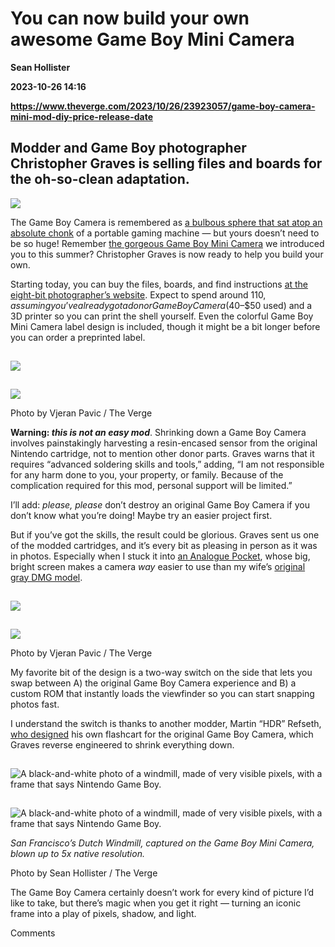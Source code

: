 # You can now build your own awesome Game Boy Mini Camera
**Sean Hollister**

**2023-10-26 14:16**

**https://www.theverge.com/2023/10/26/23923057/game-boy-camera-mini-mod-diy-price-release-date**

Modder and Game Boy photographer Christopher Graves is selling files and boards for the oh-so-clean adaptation.
---------------------------------------------------------------------------------------------------------------

![](https://cdn.vox-cdn.com/thumbor/ZM0v2jtRPfs9iRcn7Fg67K7VR-Q=/0x0:2040x1360/1200x628/filters:focal(713x503:714x504)/cdn.vox-cdn.com/uploads/chorus_asset/file/25033224/game_boy_camera_mini_vjeran_pavic_verge_2.jpg)

The Game Boy Camera is remembered as [a bulbous sphere that sat atop an absolute chonk](https://www.theverge.com/circuitbreaker/2019/4/16/18312769/game-boy-nintendo-accessories-30th-anniversary-printer-camera-ereader-retrospective) of a portable gaming machine — but yours doesn’t need to be so huge! Remember [the gorgeous Game Boy Mini Camera](https://www.theverge.com/23780036/game-boy-camera-mini-mod-christopher-graves) we introduced you to this summer? Christopher Graves is now ready to help you build your own.

Starting today, you can buy the files, boards, and find instructions [at the eight-bit photographer’s website](https://gameboycamera.super.site/projects/game-boy-mini-camera). Expect to spend around $110, assuming you’ve already got a donor Game Boy Camera ($40–$50 used) and a 3D printer so you can print the shell yourself. Even the colorful Game Boy Mini Camera label design is included, though it might be a bit longer before you can order a preprinted label.

![](data:image/gif;base64,R0lGODlhAQABAIAAAAAAAP///yH5BAEAAAAALAAAAAABAAEAAAIBRAA7)

![](https://duet-cdn.vox-cdn.com/thumbor/0x0:1949x2200/2400x2709/filters:focal(975x1100:976x1101):format(webp)/cdn.vox-cdn.com/uploads/chorus_asset/file/25033223/game_boy_camera_mini_vjeran_pavic_verge_3.jpg)

![](data:image/gif;base64,R0lGODlhAQABAIAAAAAAAP///yH5BAEAAAAALAAAAAABAAEAAAIBRAA7)

![](https://duet-cdn.vox-cdn.com/thumbor/0x0:1949x2200/2400x2709/filters:focal(975x1100:976x1101):format(webp)/cdn.vox-cdn.com/uploads/chorus_asset/file/25033223/game_boy_camera_mini_vjeran_pavic_verge_3.jpg)

Photo by Vjeran Pavic / The Verge

**Warning: _this is not an easy mod_**. Shrinking down a Game Boy Camera involves painstakingly harvesting a resin-encased sensor from the original Nintendo cartridge, not to mention other donor parts. Graves warns that it requires “advanced soldering skills and tools,” adding, “I am not responsible for any harm done to you, your property, or family. Because of the complication required for this mod, personal support will be limited.”

I’ll add: _please, please_ don’t destroy an original Game Boy Camera if you don’t know what you’re doing! Maybe try an easier project first.

But if you’ve got the skills, the result could be glorious. Graves sent us one of the modded cartridges, and it’s every bit as pleasing in person as it was in photos. Especially when I stuck it into [an Analogue Pocket](https://www.theverge.com/22831589/analogue-pocket-review), whose big, bright screen makes a camera _way_ easier to use than my wife’s [original gray DMG model](https://www.theverge.com/2019/4/21/18508022/game-boy-nintendo-games-accessories-anniversary-photo-essay).

![](data:image/gif;base64,R0lGODlhAQABAIAAAAAAAP///yH5BAEAAAAALAAAAAABAAEAAAIBRAA7)

![](https://duet-cdn.vox-cdn.com/thumbor/0x0:2040x1360/2400x1600/filters:focal(1020x680:1021x681):format(webp)/cdn.vox-cdn.com/uploads/chorus_asset/file/25033225/game_boy_camera_mini_vjeran_pavic_verge_1.jpg)

![](data:image/gif;base64,R0lGODlhAQABAIAAAAAAAP///yH5BAEAAAAALAAAAAABAAEAAAIBRAA7)

![](https://duet-cdn.vox-cdn.com/thumbor/0x0:2040x1360/2400x1600/filters:focal(1020x680:1021x681):format(webp)/cdn.vox-cdn.com/uploads/chorus_asset/file/25033225/game_boy_camera_mini_vjeran_pavic_verge_1.jpg)

Photo by Vjeran Pavic / The Verge

My favorite bit of the design is a two-way switch on the side that lets you swap between A) the original Game Boy Camera experience and B) a custom ROM that instantly loads the viewfinder so you can start snapping photos fast.

I understand the switch is thanks to another modder, Martin “HDR” Refseth, [who designed](https://github.com/HDR/Gameboy-Camera-Flashcart) his own flashcart for the original Game Boy Camera, which Graves reverse engineered to shrink everything down.

![A black-and-white photo of a windmill, made of very visible pixels, with a frame that says Nintendo Game Boy.](data:image/gif;base64,R0lGODlhAQABAIAAAAAAAP///yH5BAEAAAAALAAAAAABAAEAAAIBRAA7)

![A black-and-white photo of a windmill, made of very visible pixels, with a frame that says Nintendo Game Boy.](https://duet-cdn.vox-cdn.com/thumbor/0x0:800x720/2400x2160/filters:focal(400x360:401x361):format(webp)/cdn.vox-cdn.com/uploads/chorus_asset/file/25033372/dutch_windmill_gbcam2.png)

![A black-and-white photo of a windmill, made of very visible pixels, with a frame that says Nintendo Game Boy.](data:image/gif;base64,R0lGODlhAQABAIAAAAAAAP///yH5BAEAAAAALAAAAAABAAEAAAIBRAA7)

![A black-and-white photo of a windmill, made of very visible pixels, with a frame that says Nintendo Game Boy.](https://duet-cdn.vox-cdn.com/thumbor/0x0:800x720/2400x2160/filters:focal(400x360:401x361):format(webp)/cdn.vox-cdn.com/uploads/chorus_asset/file/25033372/dutch_windmill_gbcam2.png)

_San Francisco’s Dutch Windmill, captured on the Game Boy Mini Camera, blown up to 5x native resolution._

Photo by Sean Hollister / The Verge

The Game Boy Camera certainly doesn’t work for every kind of picture I’d like to take, but there’s magic when you get it right — turning an iconic frame into a play of pixels, shadow, and light.

Comments